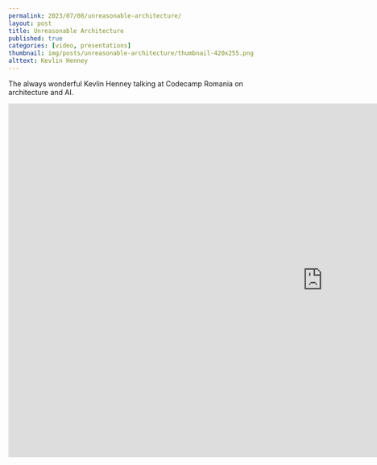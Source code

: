 ```yaml
---
permalink: 2023/07/08/unreasonable-architecture/
layout: post
title: Unreasonable Architecture
published: true
categories: [video, presentations]
thumbnail: img/posts/unreasonable-architecture/thumbnail-420x255.png
alttext: Kevlin Henney
---
```


The always wonderful Kevlin Henney talking at Codecamp Romania on architecture and AI.

<iframe width="1248" height="702" src="https://www.youtube.com/embed/Qli_IHjB1bg" title="Unreasonable Architecture, with Kevlin Henney" frameborder="0" allow="accelerometer; autoplay; clipboard-write; encrypted-media; gyroscope; picture-in-picture; web-share" allowfullscreen></iframe>
